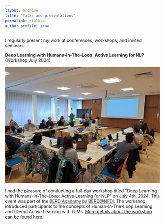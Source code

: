 ```yaml
---
layout: archive
title: "Talks and presentations"
permalink: /talks/
author_profile: true
---
```


I regularly present my work at conferences, workshops, and invited seminars.  

**Deep Learning with Humans-In-The-Loop: Active Learning for NLP** (Workshop,July 2024)

![BERD@NFDI Workshop](/images/berd1.jpeg) 

I had the pleasure of conducting a full-day workshop titled "Deep Learning with Humans-In-The-Loop: Active Learning for NLP" on July 4th, 2024. This event was part of the [BERD Academy by BERD@NFDI](https://www.berd-nfdi.de/berd-academy/active-learning-2024/). The workshop introduced participants to the concepts of Human-In-The-Loop Learning and (Deep) Active Learning with LLMs. [More details about the workshop can be found here.](https://www.berd-nfdi.de/berd-academy/active-learning-2024/)